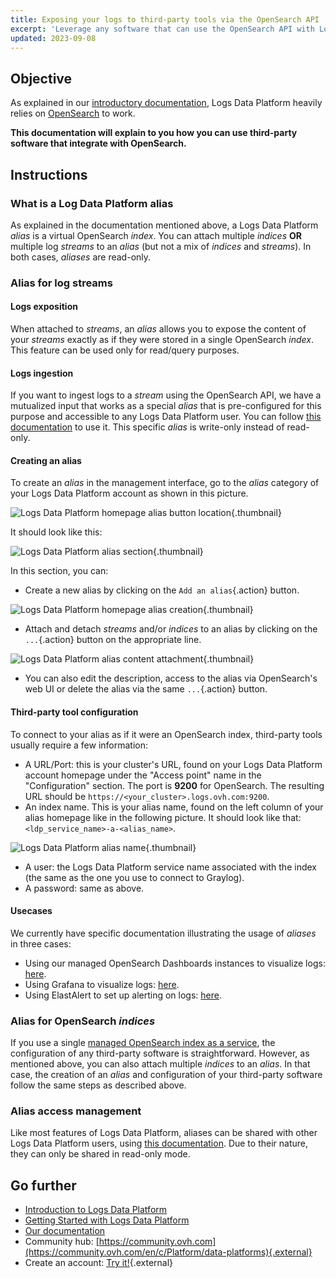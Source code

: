```yaml
---
title: Exposing your logs to third-party tools via the OpenSearch API
excerpt: 'Leverage any software that can use the OpenSearch API with Logs Data Platform.'
updated: 2023-09-08
---
```


## Objective

As explained in our [introductory documentation](getting_started_introduction_to_LDP1.), Logs Data Platform heavily relies on [OpenSearch](https://github.com/opensearch-project/OpenSearch) to work. 

**This documentation will explain to you how you can use third-party software that integrate with OpenSearch.**

## Instructions

### What is a Log Data Platform alias

As explained in the documentation mentioned above, a Logs Data Platform *alias* is a virtual OpenSearch *index*. You can attach multiple *indices* **OR** multiple log *streams* to an *alias* (but not a mix of *indices* and *streams*). In both cases, *aliases* are read-only.

### Alias for log streams

#### Logs exposition

When attached to *streams*, an *alias* allows you to expose the content of your *streams* exactly as if they were stored in a single OpenSearch *index*. This feature can be used only for read/query purposes.

#### Logs ingestion

If you want to ingest logs to a *stream* using the OpenSearch API, we have a mutualized input that works as a special *alias* that is pre-configured for this purpose and accessible to any Logs Data Platform user. You can follow [this documentation](ingestion_opensearch_api_mutualized_input1.) to use it. This specific *alias* is write-only instead of read-only.

#### Creating an alias

To create an *alias* in the management interface, go to the *alias* category of your Logs Data Platform account as shown in this picture.

![Logs Data Platform homepage alias button location](ldp-homepage-circled.png){.thumbnail}

It should look like this:

![Logs Data Platform alias section](alias-homepage-circled.png){.thumbnail}

In this section, you can:

- Create a new alias by clicking on the `Add an alias`{.action} button.

![Logs Data Platform homepage alias creation](alias-create-blurred.png){.thumbnail}

- Attach and detach *streams* and/or *indices* to an alias by clicking on the `...`{.action} button on the appropriate line.

![Logs Data Platform alias content attachment](alias-attach-blurred.png){.thumbnail}

- You can also edit the description, access to the alias via OpenSearch's web UI or delete the alias via the same `...`{.action} button.

#### Third-party tool configuration

To connect to your alias as if it were an OpenSearch index, third-party tools usually require a few information:

- A URL/Port: this is your cluster's URL, found on your Logs Data Platform account homepage under the "Access point" name in the "Configuration" section. The port is **9200** for OpenSearch. The resulting URL should be `https://<your_cluster>.logs.ovh.com:9200`.
- An index name. This is your alias name, found on the left column of your alias homepage like in the following picture. It should look like that: `<ldp_service_name>-a-<alias_name>`.

![Logs Data Platform alias name](alias-name.png){.thumbnail}

- A user: the Logs Data Platform service name associated with the index (the same as the one you use to connect to Graylog).
- A password: same as above.

#### Usecases

We currently have specific documentation illustrating the usage of *aliases* in three cases:

- Using our managed OpenSearch Dashboards instances to visualize logs: [here](visualization_opensearch_dashboards1.).
- Using Grafana to visualize logs: [here](visualization_grafana1.).
- Using ElastAlert to set up alerting on logs: [here](alerting_elastalert1.).

### Alias for OpenSearch *indices* 

If you use a single [managed OpenSearch index as a service](opensearch_index1.), the configuration of any third-party software is straightforward. However, as mentioned above, you can also attach multiple *indices* to an *alias*. In that case, the creation of an *alias* and configuration of your third-party software follow the same steps as described above.

### Alias access management

Like most features of Logs Data Platform, aliases can be shared with other Logs Data Platform users, using [this documentation](getting_started_roles_permission1.). Due to their nature, they can only be shared in read-only mode.

## Go further

- [Introduction to Logs Data Platform](getting_started_introduction_to_LDP1.)
- [Getting Started with Logs Data Platform](getting_started_quick_start1.)
- [Our documentation](public-cloud-data-platforms-logs-data-platform.)
- Community hub: [https://community.ovh.com](https://community.ovh.com/en/c/Platform/data-platforms){.external}
- Create an account: [Try it!](https://www.ovh.com/fr/order/express/#/express/review?products=~(~(planCode~'logs-account~productId~'logs))){.external}